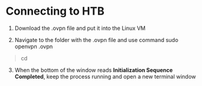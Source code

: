 # Connecting to HTB

1. Download the .ovpn file and put it into the Linux VM

2. Navigate to the folder with the .ovpn file and use command sudo openvpn <filename>.ovpn 
  > cd
  
3. When the bottom of the window reads **Initialization Sequence Completed**, keep the process running and open a new terminal window

